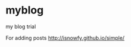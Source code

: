 # myblog
my blog trial

For adding posts
<a href="http://isnowfy.github.io/simple/" target="_blank">http://isnowfy.github.io/simple/</a>
